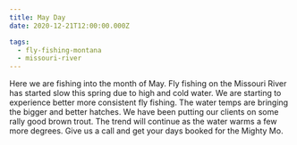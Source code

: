 ```yaml
---
title: May Day
date: 2020-12-21T12:00:00.000Z

tags:
  - fly-fishing-montana
  - missouri-river
---
```


Here we are fishing into the month of May. Fly fishing on the Missouri River has started slow this spring due to high and cold water. We are starting to experience better more consistent fly fishing. The water temps are bringing the bigger and better hatches. We have been putting our clients on some rally good brown trout. The trend will continue as the water warms a few more degrees. Give us a call and get your days booked for the Mighty Mo.
